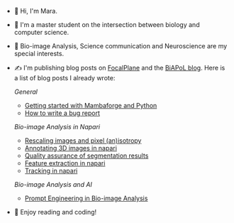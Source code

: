 - 👋 Hi, I'm Mara.
- 🚀 I'm a master student on the intersection between biology and computer science. 
- :microscope:  Bio-image Analysis, Science communication and Neuroscience are my special interests.
- ✍️ I'm publishing blog posts on [FocalPlane](https://focalplane.biologists.com/author/marabuuu/) and the [BiAPoL blog](https://github.com/BiAPoL/blog).
  Here is a list of blog posts I already wrote:
  
  _General_
  * [Getting started with Mambaforge and Python ](https://biapol.github.io/blog/mara_lampert/getting_started_with_mambaforge_and_python/readme.html)
  * [How to write a bug report](https://focalplane.biologists.com/2024/04/03/how-to-write-a-bug-report/)
 
  _Bio-image Analysis in Napari_
  * [Rescaling images and pixel (an)isotropy](https://focalplane.biologists.com/2023/03/02/rescaling-images-and-pixel-anisotropy/)
  * [Annotating 3D images in napari](https://focalplane.biologists.com/2023/03/30/annotating-3d-images-in-napari/)
  * [Quality assurance of segmentation results](https://focalplane.biologists.com/2023/04/13/quality-assurance-of-segmentation-results/)
  * [Feature extraction in napari](https://focalplane.biologists.com/2023/05/03/feature-extraction-in-napari/)
  * [Tracking in napari](https://focalplane.biologists.com/2023/06/01/tracking-in-napari/)
 
  _Bio-image Analysis and AI_
  * [Prompt Engineering in Bio-image Analysis](https://focalplane.biologists.com/2024/07/18/prompt-engineering-in-bio-image-analysis/)
- 🌻 Enjoy reading and coding! 
